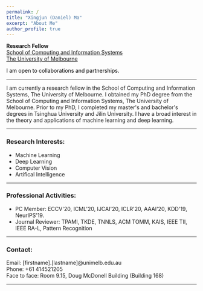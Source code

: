 ```yaml
---
permalink: /
title: "Xingjun (Daniel) Ma"
excerpt: "About Me"
author_profile: true
---
```


<span style="font-weight:bold">Research Fellow</span><br>
<a href="https://cis.unimelb.edu.au/" target="_blank">School of Computing and Information Systems</a><br>
<a href="https://www.unimelb.edu.au/" target="_blank">The University of Melbourne</a>

<span style="color:black">I am open to collaborations and partnerships. </span>

---

I am currently a research fellow in the School of Computing and Information Systems, The University of Melbourne. I obtained my PhD degree from the School of Computing and Information Systems, The University of Melbourne. Prior to my PhD, I completed my master's and bachelor's degrees in Tsinghua University and Jilin University.
I have a broad interest in the theory and applications of machine learning and deep learning.

<!-- I have visited a few amazing research institues: National Institute of Informatics (Japan) hosted by Prof. Michael E. Houle, and RIKEN (Japan) hosted by Prof. Masashi Sugiyama. I am also fortunate to have collabarated with many highly respected researchers. -->
<!-- I am also fortunate to have collabarated with <a href="https://people.eng.unimelb.edu.au/smonazam/" target="_blank">Prof. Sarah Erfani</a> (Melbourne University), <a href="https://sites.google.com/site/csyisenwang/" target="_blank">Dr. Yisen Wang</a> (Tsinghua University), <a href="https://scholar.google.com/citations?user=HUYTC0gAAAAJ&hl=en" target="_blank">Prof. Feng Lu</a> (Beihang University), <a href="http://www.crystal-boli.com/" target="_blank">Prof. Bo Li</a> (UIUC), <a href="http://web.cs.ucla.edu/~qgu/" target="_blank"> Prof. Quanquan Gu</a> (UCLA), <a href="http://www.yugangjiang.info" target="_blank"> Prof. Yu-Gang Jiang</a> (Fudan University), and <a href="https://people.eecs.berkeley.edu/~dawnsong/" target="_blank">Prof. Dawn Song</a> (UC Berkeley). -->

---

### Research Interests:
* Machine Learning
* Deep Learning
* Computer Vision
* Artifical Intelligence

<!-- * Machine Learning
  * Secure/Robust/Explainable machine learning
  * Adversarial machine learning (<a href="https://github.com/xingjunm/AI2019_Tutorial_on_Adversarial_Machine_Learning" target="_blank">AML tutorial at AI2019 with Sarah Erfani</a>)
  * Weakly supervised learning
  * Reinforcement learning
* Deep Learning and Security
  * Adversarial attack/defense
  * Backdoor attack/defense
  * Generative adverarial networks
  * Applications: object recognition, image inpainting, object detection, video recognition, automatic speech recognition
* Artifical Intelligence
  * Medical AI
  * Virtual reality surgery -->

---

### Professional Activities:

* PC Member: ECCV'20, ICML'20, IJCAI'20, ICLR'20, AAAI'20, KDD'19, NeurIPS'19.
* Journal Reviewer: TPAMI, TKDE, TNNLS, ACM TOMM, KAIS, IEEE TII, IEEE RA-L, Pattern Recognition

<!--
<span style="color:blue">
For PhD applicants: funded positions are available for 2020 in our group on adversarial machine learning research. Please directly contact</span> <a href="http://people.eng.unimelb.edu.au/baileyj/" target="_blank">Prof. James Bailey</a>.

<span style="color:blue">For Unimelb master students, contact me if you are familar with: 1) web skills such as js, node.js and html; and 2) machine/deep learning knowledge/tools such as pytorch, tensorflow, keras. (send me your academic transcript)</span>

-->

---

### Contact:

Email: [firstname].[lastname]@unimelb.edu.au <br>
Phone: +61 414521205<br>
Face to face: Room 9.15, Doug McDonell Building (Building 168)

---

